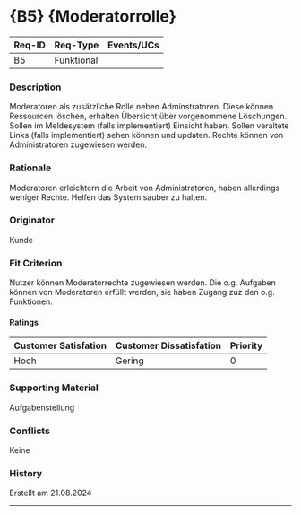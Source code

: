 # {B5} {Moderatorrolle}

| Req-ID | Req-Type | Events/UCs |
|--------|----------|------------|
| B5     |Funktional|            |

### Description
Moderatoren als zusätzliche Rolle neben Adminstratoren. Diese können Ressourcen löschen, erhalten Übersicht über vorgenommene Löschungen.
Sollen im Meldesystem (falls implementiert) Einsicht haben. Sollen veraltete Links (falls implementiert) sehen können und updaten. Rechte können
von Administratoren zugewiesen werden.

### Rationale
Moderatoren erleichtern die Arbeit von Administratoren, haben allerdings weniger Rechte. Helfen das System sauber zu halten.

### Originator
Kunde

### Fit Criterion
Nutzer können Moderatorrechte zugewiesen werden. Die o.g. Aufgaben können von Moderatoren erfüllt werden, sie haben Zugang zuz den o.g. Funktionen.

#### Ratings
| Customer Satisfation | Customer Dissatisfation | Priority |
|----------------------|-------------------------|----------|
| Hoch                 | Gering                  | 0        |

### Supporting Material
Aufgabenstellung

### Conflicts
Keine

### History
Erstellt am 21.08.2024

---
